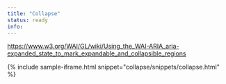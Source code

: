 ```yaml
---
title: "Collapse"
status: ready
info:
---
```


https://www.w3.org/WAI/GL/wiki/Using_the_WAI-ARIA_aria-expanded_state_to_mark_expandable_and_collapsible_regions

{% include sample-iframe.html snippet="collapse/snippets/collapse.html" %}